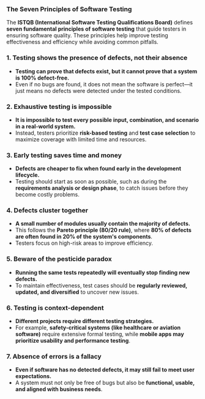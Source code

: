### **The Seven Principles of Software Testing**  

The **ISTQB (International Software Testing Qualifications Board)** defines **seven fundamental principles of software testing** that guide testers in ensuring software quality. These principles help improve testing effectiveness and efficiency while avoiding common pitfalls.  

### **1. Testing shows the presence of defects, not their absence**  
- **Testing can prove that defects exist, but it cannot prove that a system is 100% defect-free.**  
- Even if no bugs are found, it does not mean the software is perfect—it just means no defects were detected under the tested conditions.  

### **2. Exhaustive testing is impossible**  
- **It is impossible to test every possible input, combination, and scenario in a real-world system.**  
- Instead, testers prioritize **risk-based testing** and **test case selection** to maximize coverage with limited time and resources.  

### **3. Early testing saves time and money**  
- **Defects are cheaper to fix when found early in the development lifecycle.**  
- Testing should start as soon as possible, such as during the **requirements analysis or design phase**, to catch issues before they become costly problems.  

### **4. Defects cluster together**  
- **A small number of modules usually contain the majority of defects.**  
- This follows the **Pareto principle (80/20 rule)**, where **80% of defects are often found in 20% of the system's components**.  
- Testers focus on high-risk areas to improve efficiency.  

### **5. Beware of the pesticide paradox**  
- **Running the same tests repeatedly will eventually stop finding new defects.**  
- To maintain effectiveness, test cases should be **regularly reviewed, updated, and diversified** to uncover new issues.  

### **6. Testing is context-dependent**  
- **Different projects require different testing strategies.**  
- For example, **safety-critical systems (like healthcare or aviation software)** require extensive formal testing, while **mobile apps may prioritize usability and performance testing**.  

### **7. Absence of errors is a fallacy**  
- **Even if software has no detected defects, it may still fail to meet user expectations.**  
- A system must not only be free of bugs but also be **functional, usable, and aligned with business needs**.  
